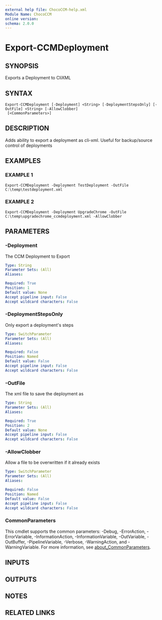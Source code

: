 ```yaml
---
external help file: ChocoCCM-help.xml
Module Name: ChocoCCM
online version:
schema: 2.0.0
---
```


# Export-CCMDeployment

## SYNOPSIS
Exports a Deployment to CliXML

## SYNTAX

```
Export-CCMDeployment [-Deployment] <String> [-DeploymentStepsOnly] [-OutFile] <String> [-AllowClobber]
 [<CommonParameters>]
```

## DESCRIPTION
Adds ability to export a deployment as cli-xml.
Useful for backup/source control of deployments

## EXAMPLES

### EXAMPLE 1
```
Export-CCMDeployment -Deployment TestDeployment -OutFile C:\temp\testdeployment.xml
```

### EXAMPLE 2
```
Export-CCMDeployment -Deployment UpgradeChrome -OutFile C:\temp\upgradechrome_ccmdeployment.xml -AllowClobber
```

## PARAMETERS

### -Deployment
The CCM Deployment to Export

```yaml
Type: String
Parameter Sets: (All)
Aliases:

Required: True
Position: 1
Default value: None
Accept pipeline input: False
Accept wildcard characters: False
```

### -DeploymentStepsOnly
Only export a deployment's steps

```yaml
Type: SwitchParameter
Parameter Sets: (All)
Aliases:

Required: False
Position: Named
Default value: False
Accept pipeline input: False
Accept wildcard characters: False
```

### -OutFile
The xml file to save the deployment as

```yaml
Type: String
Parameter Sets: (All)
Aliases:

Required: True
Position: 2
Default value: None
Accept pipeline input: False
Accept wildcard characters: False
```

### -AllowClobber
Allow a file to be overwritten if it already exists

```yaml
Type: SwitchParameter
Parameter Sets: (All)
Aliases:

Required: False
Position: Named
Default value: False
Accept pipeline input: False
Accept wildcard characters: False
```

### CommonParameters
This cmdlet supports the common parameters: -Debug, -ErrorAction, -ErrorVariable, -InformationAction, -InformationVariable, -OutVariable, -OutBuffer, -PipelineVariable, -Verbose, -WarningAction, and -WarningVariable. For more information, see [about_CommonParameters](http://go.microsoft.com/fwlink/?LinkID=113216).

## INPUTS

## OUTPUTS

## NOTES

## RELATED LINKS
